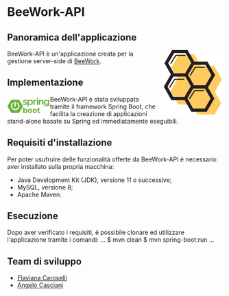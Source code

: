 # BeeWork-API

## Panoramica dell'applicazione

<img align="right" alt="BeeWork_logo" src="./imagesREADME/logo.png" width="150" height="150">

BeeWork-API è un'applicazione creata per la gestione server-side di [BeeWork](https://github.com/SelVer99/BeeWork).

## Implementazione
<img align="left" alt="BeeWork_logo" src="./imagesREADME/spring-boot-logo.png" width="100" height="50">
BeeWork-API è stata sviluppata tramite il framework Spring Boot, che facilita la creazione di applicazioni stand-alone basate su Spring ed immediatamente eseguibili.

## Requisiti d'installazione
Per poter usufruire delle funzionalità offerte da BeeWork-API è necessario aver installato sulla propria macchina:
- Java Development Kit (JDK), versione 11 o successive;
- MySQL, versione 8;
- Apache Maven.

## Esecuzione
Dopo aver verificato i requisiti, è possibile clonare ed utilizzare l'applicazione tramite i comandi:
...
$ mvn clean
$ mvn spring-boot:run
...

## Team di sviluppo

- [Flaviana Caroselli](https://github.com/Flacaro)
- [Angelo Casciani](https://github.com/AngeloC99)
